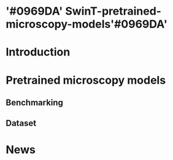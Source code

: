 # '#0969DA' SwinT-pretrained-microscopy-models'#0969DA' 

# Introduction

# Pretrained microscopy models
## Benchmarking
## Dataset

# News



